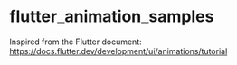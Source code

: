 # flutter_animation_samples

Inspired from the Flutter document: 
https://docs.flutter.dev/development/ui/animations/tutorial
